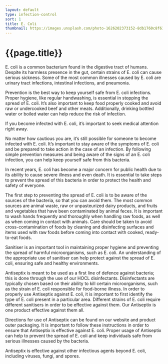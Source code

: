 ```yaml
---
layout: default
type: infection-control
sort: 1
title: E. Coli
thumbnail: https://images.unsplash.com/photo-1626202373152-8db1760c8f61?ixlib=rb-1.2.1&ixid=MnwxMjA3fDB8MHxwaG90by1wYWdlfHx8fGVufDB8fHx8&auto=format&fit=crop&w=1180&q=80
---
```

# {{page.title}}

E. coli is a common bacterium found in the digestive tract of humans. Despite its harmless presence in the gut, certain strains of E. coli can cause serious sickness. Some of the most common illnesses caused by E. coli are urinary tract infections, intestinal infections, and pneumonia.

Prevention is the best way to keep yourself safe from E. coli infections. Proper hygiene, like regular handwashing, is essential in stopping the spread of E. coli. It’s also important to keep food properly cooked and avoid raw or undercooked beef and other meats. Additionally, drinking bottled water or boiled water can help reduce the risk of infection.

If you become infected with E. coli, it’s important to seek medical attention right away.

No matter how cautious you are, it’s still possible for someone to become infected with E. coli. It’s important to stay aware of the symptoms of E. coli and be prepared to take action in the case of an infection. By following simple prevention measures and being aware of the signs of an E. coli infection, you can help keep yourself safe from this bacteria.

In recent years, E. coli has become a major concern for public health due to its ability to cause severe illness and even death. It is essential to take steps to prevent the spread of this bacteria in order to protect the health and safety of everyone. 

The first step to preventing the spread of E. coli is to be aware of the sources of the bacteria, so that you can avoid them. The most common sources are animal waste, raw or unpasteurized dairy products, and fruits and vegetables that have been contaminated by animal feces. It is important to wash hands frequently and thoroughly when handling raw foods, as well as when coming in contact with animals. Care should be taken to avoid cross-contamination of foods by cleaning and disinfecting surfaces and items used with raw foods before coming into contact with cooked, ready-to-eat foods. 

Sanitiser is an important tool in maintaining proper hygiene and preventing the spread of harmful microorganisms, such as E. coli. An understanding of the appropriate use of sanitiser can help protect against the spread of E. coli, ensuring safe and healthy environments.

Antiseptix is meant to be used as a first line of defence against bacteria; this is done through the use of our HOCL disinfectants. Disinfectants are typically chosen based on their ability to kill certain microorganisms, such as the strain of E. coli responsible for food-borne illness. In order to properly use Antiseptix against E. coli, it is important to first identify the type of E. coli present in a particular area. Different strains of E. coli require different sanitisers in order to be effective against them. Our Antiseptix is one product effective against them all.

Directions for use of Antiseptix can be found on our website and product outer packaging. It is important to follow these instructions in order to ensure that Antiseptix is effective against E. coli. Proper usage of Antiseptix can help to prevent the spread of E. coli and keep individuals safe from serious illnesses caused by the bacteria.

Antiseptix is effective against other infectious agents beyond E. coli, including viruses, fungi, and spores.